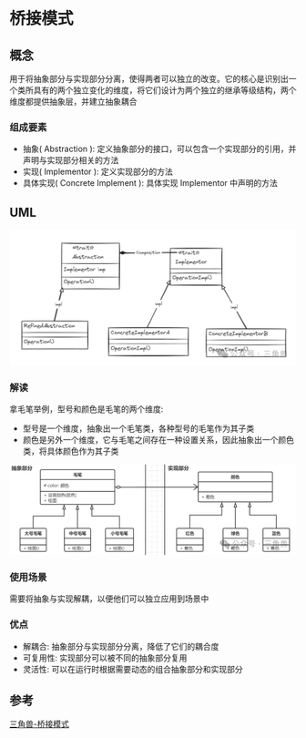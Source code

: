 # 桥接模式

## 概念

用于将抽象部分与实现部分分离，使得两者可以独立的改变。它的核心是识别出一个类所具有的两个独立变化的维度，将它们设计为两个独立的继承等级结构，两个维度都提供抽象层，并建立抽象耦合

### 组成要素

- 抽象( Abstraction ): 定义抽象部分的接口，可以包含一个实现部分的引用，并声明与实现部分相关的方法
- 实现( Implementor ): 定义实现部分的方法
- 具体实现( Concrete Implement ): 具体实现 Implementor 中声明的方法

## UML

![Alt text](image.png)

### 解读

拿毛笔举例，型号和颜色是毛笔的两个维度:

- 型号是一个维度，抽象出一个毛笔类，各种型号的毛笔作为其子类
- 颜色是另外一个维度，它与毛笔之间存在一种设置关系，因此抽象出一个颜色类，将具体颜色作为其子类

![Alt text](image-1.png)

### 使用场景

需要将抽象与实现解耦，以便他们可以独立应用到场景中

### 优点

- 解耦合: 抽象部分与实现部分分离，降低了它们的耦合度
- 可复用性: 实现部分可以被不同的抽象部分复用
- 灵活性: 可以在运行时根据需要动态的组合抽象部分和实现部分

## 参考

[三角兽-桥接模式](https://mp.weixin.qq.com/s?__biz=Mzg5MDE5NDc4MQ==&mid=2247484556&idx=1&sn=1eb435a3dbbbae547925692f3b65dcb1&chksm=cfe11abef89693a877349c7624250b01d3c694a203af62463a8056876188d6b9cb0adf52fb4d&scene=21#wechat_redirect)
